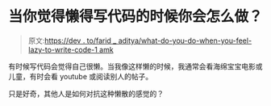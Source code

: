# 当你觉得懒得写代码的时候你会怎么做？

> 原文:[https://dev . to/farid _ aditya/what-do-you-do-when-you-feel-lazy-to-write-code-1 amk](https://dev.to/farid_aditya/what-do-you-do-when-you-feel-lazy-to-write-code-1amk)

有时候写代码会觉得自己很懒。当我像这样懒的时候，我通常会看海绵宝宝电影或儿童，有时会看 youtube 或阅读别人的帖子。

只是好奇，其他人是如何对抗这种懒散的感觉的？